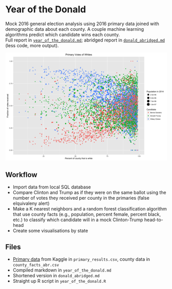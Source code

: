 # Year of the Donald
Mock 2016 general election analysis using 2016 primary data joined with demographic data about each county. A couple machine learning algorithms predict which candidate wins each county.  
Full report in [`year_of_the_donald.md`](https://github.com/aedobbyn/year-of-the-donald/blob/master/full_report/year_of_the_donald.md); abridged report in [`donald_abridged.md`](https://github.com/aedobbyn/year-of-the-donald/blob/master/abridged/donald_abridged.md) (less code, more output).

![white_plot](./abridged/donald_abridged_files/figure-html/white_plot-1.png)

## Workflow
* Import data from local SQL database
* Compare Clinton and Trump as if they were on the same ballot using the number of votes they received per county in the primaries (false elquivaleny alert)
* Make a K nearest neighbors and a random forest classification algorithm that use county facts (e.g., population, percent female, percent black, etc.) to classify which candidate will  in a mock Clinton-Trump head-to-head
* Create some visualisations by state  

## Files
* [Primary data](https://www.kaggle.com/benhamner/2016-us-election) from Kaggle in `primary_results.csv`, county data in `county_facts_abr.csv`  
* Compiled markdown in `year_of_the_donald.md`
* Shortened version in `donald_abridged.md`
* Straight up R script in `year_of_the_donald.R`


